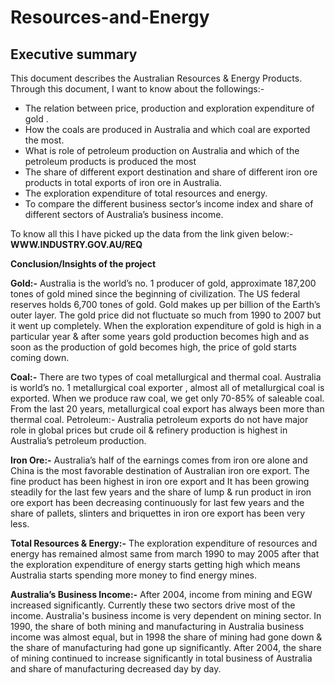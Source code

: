 # Resources-and-Energy
## Executive summary
This document describes the Australian Resources & Energy Products. Through this document, I want to know about the followings:-
- The relation between price, production and exploration expenditure of gold .
- How the coals are produced in Australia and which coal are exported the most.
- What is role of petroleum production on Australia and which of the petroleum products is produced the most
- The share of different export destination and share of different iron ore products in total exports of iron ore in Australia.
- The exploration expenditure of total resources and energy.
- To compare the different business sector’s income index and share of different sectors of  Australia’s business income.

To know all this I have picked up the data from the link given below:-
__WWW.INDUSTRY.GOV.AU/REQ__

__Conclusion/Insights of the project__

__Gold:-__ Australia is the world’s no. 1 producer of gold, approximate 187,200 tones of gold mined since the beginning of civilization. The US federal reserves holds 6,700 tones of gold. Gold makes up per billion of the Earth’s outer layer. The gold price did not fluctuate so much from 1990 to 2007 but it went up completely. When the exploration expenditure of gold is high in a particular year & after some years gold production becomes high and as soon as the production of gold becomes high, the price of gold starts coming down.

__Coal:-__ There are two types of coal metallurgical and thermal coal. Australia is world’s no. 1 metallurgical coal exporter , almost all of metallurgical coal is exported. When we produce raw coal, we get only 70-85% of saleable coal. From the last 20 years, metallurgical coal export has always been more than thermal coal.
Petroleum:- Australia petroleum exports do not have major role in global prices but crude oil & refinery production is highest in Australia’s petroleum production.

__Iron Ore:-__ Australia’s half of the earnings comes from iron ore alone and China is the most favorable destination of Australian iron ore export. The fine product has been highest in iron ore export and It has been growing steadily for the last few years and the share of lump & run product in iron ore export has been decreasing continuously for last few years and the share of pallets, slinters and briquettes in iron ore export has been very less. 

__Total Resources & Energy:-__ The exploration expenditure of resources and energy has remained almost same from march 1990 to may 2005 after that the exploration expenditure of energy starts getting high which means Australia starts spending more money to find energy mines. 

__Australia’s Business Income:-__ After 2004, income from mining and EGW increased significantly. Currently these two sectors drive most of the income.  Australia's business income is very dependent on mining sector. In 1990, the share of both mining and manufacturing in Australia business income was almost equal, but in 1998 the share of mining had gone down & the share of manufacturing had gone up significantly. After 2004, the share of mining continued to increase significantly in total business of Australia and share of manufacturing decreased day by day. 

